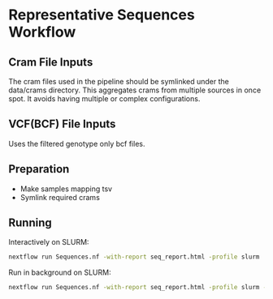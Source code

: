 # Representative Sequences Workflow

## Cram File Inputs
The cram files used in the pipeline should be symlinked under the data/crams directory.
This aggregates crams from multiple sources in once spot.
It avoids having multiple or complex configurations.

## VCF(BCF) File Inputs
Uses the filtered genotype only bcf files.

## Preparation 
- Make samples mapping tsv
- Symlink required crams

## Running

Interactively on  SLURM:
```sh
nextflow run Sequences.nf -with-report seq_report.html -profile slurm
```

Run in background on SLURM:
```sh
nextflow run Sequences.nf -with-report seq_report.html -profile slurm -ansi-log false -bg > coverage.log
